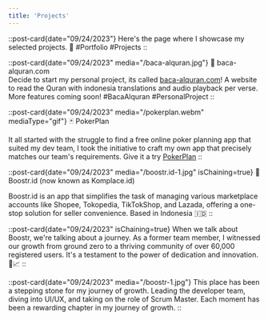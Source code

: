 ```yaml
---
title: 'Projects'
---
```


::post-card{date="09/24/2023"}
Here's the page where I showcase my selected projects. 🚀 #Portfolio #Projects
::

::post-card{date="09/24/2023" media="/baca-alquran.jpg"}
📖 baca-alquran.com
<br/>
Decide to start my personal project, its called [baca-alquran.com](https://baca-alquran.com)! A website to read the Quran with indonesia translations and audio playback per verse. More features coming soon! #BacaAlquran #PersonalProject
::

::post-card{date="09/24/2023" media="/pokerplan.webm" mediaType="gif"}
🃏 PokerPlan

It all started with the struggle to find a free online poker planning app that suited my dev team,  I took the initiative to craft my own app that precisely matches our team's requirements. Give it a try [PokerPlan](https://poker.ichsanmaulana.com)
::

::post-card{date="09/24/2023" media="/boostr.id-1.jpg" isChaining=true}
🚀 Boostr.id (now known as Komplace.id)

Boostr.id is an app that simplifies the task of managing various marketplace accounts like Shopee, Tokopedia, TikTokShop, and Lazada, offering a one-stop solution for seller convenience. Based in Indonesia 🇮🇩
::

::post-card{date="09/24/2023" isChaining=true}
When we talk about Boostr, we're talking about a journey. As a former team member, I witnessed our growth from ground zero to a thriving community of over 60,000 registered users. It's a testament to the power of dedication and innovation. 🚀📈 
::

::post-card{date="09/24/2023" media="/boostr-1.jpg"}
This place has been a stepping stone for my journey of growth. Leading the developer team, diving into UI/UX, and taking on the role of Scrum Master. Each moment has been a rewarding chapter in my journey of growth.
::




